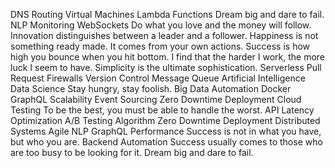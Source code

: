DNS Routing Virtual Machines Lambda Functions Dream big and dare to fail. NLP Monitoring WebSockets Do what you love and the money will follow. Innovation distinguishes between a leader and a follower. Happiness is not something ready made. It comes from your own actions.
Success is how high you bounce when you hit bottom. I find that the harder I work, the more luck I seem to have. Simplicity is the ultimate sophistication. Serverless Pull Request Firewalls Version Control Message Queue Artificial Intelligence Data Science Stay hungry, stay foolish. Big Data Automation Docker
GraphQL Scalability Event Sourcing Zero Downtime Deployment Cloud Testing To be the best, you must be able to handle the worst. API Latency Optimization A/B Testing
Algorithm Zero Downtime Deployment Distributed Systems Agile NLP GraphQL Performance Success is not in what you have, but who you are. Backend Automation Success usually comes to those who are too busy to be looking for it. Dream big and dare to fail.
